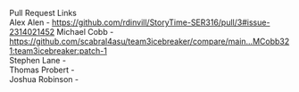 Pull Request Links  
Alex Alen        - https://github.com/rdinvill/StoryTime-SER316/pull/3#issue-2314021452
Michael Cobb     - https://github.com/scabral4asu/team3icebreaker/compare/main...MCobb321:team3icebreaker:patch-1  
Stephen Lane     -  
Thomas Probert   -  
Joshua Robinson  -  
